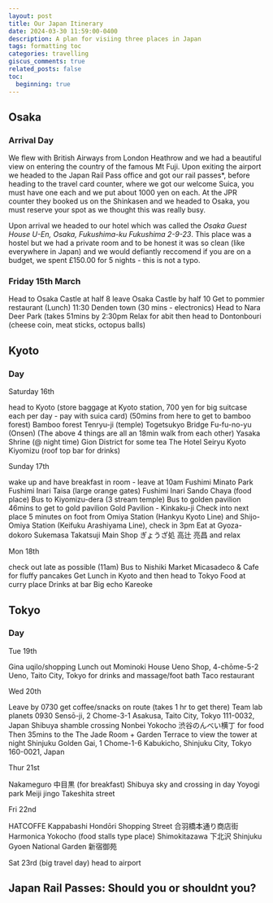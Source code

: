 ```yaml
---
layout: post
title: Our Japan Itinerary
date: 2024-03-30 11:59:00-0400
description: A plan for visiing three places in Japan
tags: formatting toc
categories: travelling
giscus_comments: true
related_posts: false
toc:
  beginning: true
---
```


## Osaka

### Arrival Day
We flew with British Airways from London Heathrow and we had a beautiful view on entering the country of the famous Mt Fuji. Upon exiting the airport we headed to the Japan Rail Pass office and got our rail passes*, before heading to the travel card counter, where we got our welcome Suica, you must have one each and we put about 1000 yen on each. At the JPR counter they booked us on the Shinkasen and we headed to Osaka, you must reserve your spot as we thought this was really busy. 

Upon arrival we headed to our hotel which was called the *Osaka Guest House U-En, Osaka, Fukushima-ku Fukushima 2-9-23*. This place was a hostel but we had a private room and to be honest it was so clean (like everywhere in Japan) and we would defiantly reccomend if you are on a budget, we spent £150.00 for 5 nights - this is not a typo. 



### Friday 15th March
Head to Osaka Castle at half 8
leave Osaka Castle by half 10
Get to pommier restaurant (Lunch) 11:30 
Denden town (30 mins - electronics)
Head to Nara Deer Park (takes 51mins by 2:30pm 
Relax for abit then head to Dontonbouri (cheese coin, meat sticks, octopus balls) 

## Kyoto

### Day 
Saturday 16th

head to Kyoto (store baggage at Kyoto station, 700 yen for big suitcase each per day - pay with suica card) 
(50mins from here to get to bamboo forest)
Bamboo forest 
Tenryu-ji (temple)
Togetsukyo Bridge
Fu-fu-no-yu (Onsen) 
(The above 4 things are all an 18min walk from each other)
Yasaka Shrine (@ night time)
Gion District for some tea
The Hotel Seiryu Kyoto Kiyomizu (roof top bar for drinks) 


Sunday 17th

wake up and have breakfast in room - leave at 10am
Fushimi Minato Park
Fushimi Inari Taisa (large orange gates) 
Fushimi Inari Sando Chaya (food place)
Bus to Kiyomizu-dera (3 stream temple)
Bus to golden pavilion
46mins to get to gold pavilion Gold Pavilion - Kinkaku-ji 
Check into next place 5 minutes on foot from Omiya Station (Hankyu Kyoto Line) and Shijo-Omiya Station (Keifuku Arashiyama Line), check in 3pm
Eat at Gyoza-dokoro Sukemasa Takatsuji Main Shop ぎょうざ処 高辻 亮昌 and relax


Mon 18th 

check out late as possible (11am) 
Bus to Nishiki Market
Micasadeco & Cafe for fluffy pancakes
Get Lunch in Kyoto and then head to Tokyo
Food at curry place 
Drinks at bar
Big echo Kareoke 

## Tokyo 

### Day 


Tue 19th 

Gina uqilo/shopping 
Lunch out 
Mominoki House Ueno Shop, 4-chōme-5-2 Ueno, Taito City, Tokyo for drinks and massage/foot bath 
Taco restaurant


Wed 20th

Leave by 0730 get coffee/snacks on route (takes 1 hr to get there)
Team lab planets 0930
Sensō-ji, 2 Chome-3-1 Asakusa, Taito City, Tokyo 111-0032, Japan
Shibuya shamble crossing 
Nonbei Yokocho 渋谷のんべい横丁 for food
Then 35mins to the The Jade Room + Garden Terrace to view the tower at night 
Shinjuku Golden Gai, 1 Chome-1-6 Kabukicho, Shinjuku City, Tokyo 160-0021, Japan


Thur 21st

Nakameguro 中目黒 (for breakfast) 
Shibuya sky and crossing in day
Yoyogi park
Meiji jingo 
Takeshita street 


Fri 22nd

HATCOFFE
Kappabashi Hondōri Shopping Street 合羽橋本通り商店街
Harmonica Yokocho (food stalls type place) 
Shimokitazawa 下北沢
Shinjuku Gyoen National Garden 新宿御苑


Sat 23rd (big travel day) head to airport 

## Japan Rail Passes: Should you or shouldnt you?
